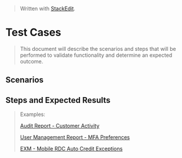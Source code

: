 
> Written with [StackEdit](https://stackedit.io/).
# Test Cases
> This document will describe the scenarios and steps that will be performed to validate functionality and determine an expected outcome.
## Scenarios
## Steps and Expected Results
> Examples:
> 
> [Audit Report - Customer Activity](https://github.com/chaswiso/portfolio/blob/main/images/Audit%20Report%20-%20Customer%20Activity%20-%20TestRail.pdf)
> 
> [User Management Report - MFA Preferences](https://github.com/chaswiso/portfolio/blob/main/images/User%20Management%20Report%20-%20MFA%20Preferences%20-%20TestRail.pdf)
>
> [EXM - Mobile RDC Auto Credit Exceptions](https://github.com/chaswiso/portfolio/blob/main/images/EXM%20-%20Mobile%20RDC%20Auto%20Credit%20Exceptions%20-%20TestRail.pdf)
<!--stackedit_data:
eyJoaXN0b3J5IjpbMTk2Mjg0NTYxNiwxOTYyODQ1NjE2LC0xMz
E4OTEzMTcyLC0zNDkxNjQ3NjhdfQ==
-->